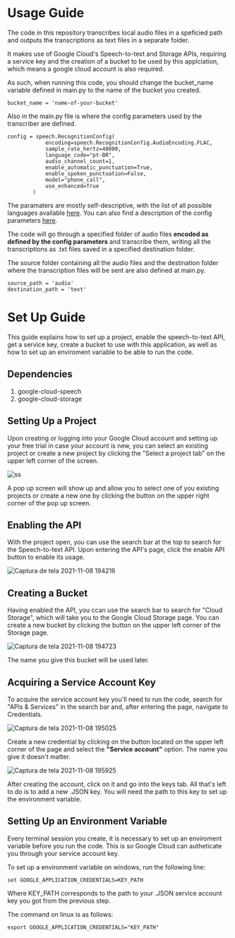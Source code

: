 # Usage Guide
The code in this repository transcribes local audio files in a speficied path and outputs the transcriptions as text files in a separate folder.

It makes use of Google Cloud's Speech-to-text and Storage APIs, requiring a service key and the creation of a bucket to be used by this applciation, which means a google cloud account is also required.

As such, when running this code, you should change the bucket_name variable defined in main.py to the name of the bucket you created.

```
bucket_name = 'name-of-your-bucket'
```

Also in the main.py file is where the config parameters used by the transcriber are defined.

```
config = speech.RecognitionConfig(
            encoding=speech.RecognitionConfig.AudioEncoding.FLAC,
            sample_rate_hertz=48000,
            language_code="pt-BR",
            audio_channel_count=1,
            enable_automatic_punctuation=True,
            enable_spoken_punctuation=False,
            model="phone_call",
            use_enhanced=True
        )
```
The paramaters are mostly self-descriptive, with the list of all possible languages available [here](https://cloud.google.com/speech-to-text/docs/languages). You can also find a description of the config parameters [here](https://cloud.google.com/speech-to-text/docs/reference/rest/v1/RecognitionConfig).

The code will go through a specified folder of audio files **encoded as defined by the config parameters** and transcribe them, writing all the transcriptions as .txt files saved in a specified destination folder.

The source folder containing all the audio files and the destination folder where the transcription files will be sent are also defined at main.py.

```
source_path = 'audio'
destination_path = 'text'
```

# Set Up Guide

This guide explains how to set up a project, enable the speech-to-text API, get a service key, create a bucket to use with this application, as well as how to set up an enviroment variable to be able to run the code.

## Dependencies 
1. google-cloud-speech
2. google-cloud-storage

## Setting Up a Project
Upon creating or logging into your Google Cloud account and setting up your free trial in case your account is new, you can select an existing project or create a new project by clicking the "Select a project tab" on the upper left corner of the screen. 

![ss](https://user-images.githubusercontent.com/24488357/140826497-f8d9b697-935b-42fe-92b7-b4e0275c8249.png)

A pop up screen will show up and allow you to select one of you existing projects or create a new one by clicking the button on the upper right corner of the pop up screen.

## Enabling the API
With the project open, you can use the search bar at the top to search for the Speech-to-text API. Upon entering the API's page, click the enable API button to enable its usage.

![Captura de tela 2021-11-08 194216](https://user-images.githubusercontent.com/24488357/140829808-09d0982b-6f4c-45e0-958c-0afa90fd607c.png)

## Creating a Bucket
Having enabled the API, you ccan use the search bar to search for "Cloud Storage", which will take you to the Google Cloud Storage page. You can create a new bucket by clicking the button on the upper left corner of the Storage page.

![Captura de tela 2021-11-08 194723](https://user-images.githubusercontent.com/24488357/140830347-0bffb1cb-6370-4fca-bf86-d0b3a1502a38.png)

The name you give this bucket will be used later.

## Acquiring a Service Account Key
To acquire the service account key you'll need to run the code, search for "APIs & Services" in the search bar and, after entering the page, navigate to Credentials.

![Captura de tela 2021-11-08 195025](https://user-images.githubusercontent.com/24488357/140830792-ddbb028f-a6f0-4b25-8dd0-6a53816e4003.png)

Create a new credential by clicking on the button located on the upper left corner of the page and select the **"Service account"** option. The name you give it doesn't matter.

![Captura de tela 2021-11-08 195925](https://user-images.githubusercontent.com/24488357/140831688-ffe6bc2f-ae09-4802-a40e-d12d6ac88344.png)

After creating the account, click on it and go into the keys tab. All that's left to do is to add a new .JSON key. You will need the path to this key to set up the environment variable.

## Setting Up an Environment Variable

Every terminal session you create, it is necessary to set up an enviroment variable before you run the code. This is so Google Cloud can autheticate you through your service account key.

To set up a environment variable on windows, run the following line:

```
set GOOGLE_APPLICATION_CREDENTIALS=KEY_PATH
```

Where KEY_PATH corresponds to the path to your .JSON service account key you got from the previous step.

The command on linux is as follows:

```
export GOOGLE_APPLICATION_CREDENTIALS="KEY_PATH"
```
